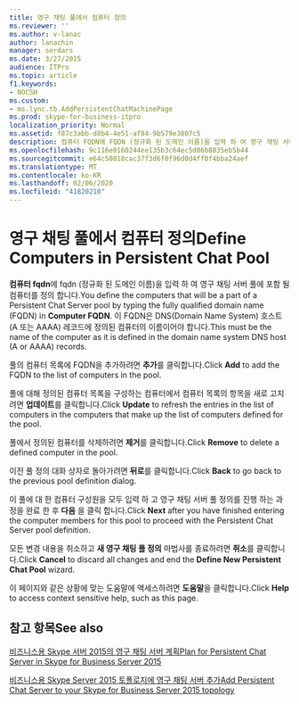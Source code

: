 ```yaml
---
title: 영구 채팅 풀에서 컴퓨터 정의
ms.reviewer: ''
ms.author: v-lanac
author: lanachin
manager: serdars
ms.date: 3/27/2015
audience: ITPro
ms.topic: article
f1.keywords:
- NOCSH
ms.custom:
- ms.lync.tb.AddPersistentChatMachinePage
ms.prod: skype-for-business-itpro
localization_priority: Normal
ms.assetid: f87c3abb-d8b4-4e51-af84-9b579e3807c5
description: 컴퓨터 FQDN에 FQDN (정규화 된 도메인 이름)을 입력 하 여 영구 채팅 서버 풀에 포함 될 컴퓨터를 정의 합니다. 이 FQDN은 DNS(Domain Name System) 호스트(A 또는 AAAA) 레코드에 정의된 컴퓨터의 이름이어야 합니다.
ms.openlocfilehash: 9c116e0160244ee135b3c64ec5d06b8835eb5b44
ms.sourcegitcommit: e64c50818cac37f3d6f0f96d0d4ff0f4bba24aef
ms.translationtype: MT
ms.contentlocale: ko-KR
ms.lasthandoff: 02/06/2020
ms.locfileid: "41820210"
---
```

# <a name="define-computers-in-persistent-chat-pool"></a><span data-ttu-id="ca278-104">영구 채팅 풀에서 컴퓨터 정의</span><span class="sxs-lookup"><span data-stu-id="ca278-104">Define Computers in Persistent Chat Pool</span></span>
 
<span data-ttu-id="ca278-105">**컴퓨터 fqdn**에 fqdn (정규화 된 도메인 이름)을 입력 하 여 영구 채팅 서버 풀에 포함 될 컴퓨터를 정의 합니다.</span><span class="sxs-lookup"><span data-stu-id="ca278-105">You define the computers that will be a part of a Persistent Chat Server pool by typing the fully qualified domain name (FQDN) in **Computer FQDN**.</span></span> <span data-ttu-id="ca278-106">이 FQDN은 DNS(Domain Name System) 호스트(A 또는 AAAA) 레코드에 정의된 컴퓨터의 이름이어야 합니다.</span><span class="sxs-lookup"><span data-stu-id="ca278-106">This must be the name of the computer as it is defined in the domain name system DNS host (A or AAAA) records.</span></span>
  
<span data-ttu-id="ca278-107">풀의 컴퓨터 목록에 FQDN을 추가하려면 **추가**를 클릭합니다.</span><span class="sxs-lookup"><span data-stu-id="ca278-107">Click **Add** to add the FQDN to the list of computers in the pool.</span></span>
  
<span data-ttu-id="ca278-108">풀에 대해 정의된 컴퓨터 목록을 구성하는 컴퓨터에서 컴퓨터 목록의 항목을 새로 고치려면 **업데이트**를 클릭합니다.</span><span class="sxs-lookup"><span data-stu-id="ca278-108">Click **Update** to refresh the entries in the list of computers in the computers that make up the list of computers defined for the pool.</span></span>
  
<span data-ttu-id="ca278-109">풀에서 정의된 컴퓨터를 삭제하려면 **제거**를 클릭합니다.</span><span class="sxs-lookup"><span data-stu-id="ca278-109">Click **Remove** to delete a defined computer in the pool.</span></span>
  
<span data-ttu-id="ca278-110">이전 풀 정의 대화 상자로 돌아가려면 **뒤로**를 클릭합니다.</span><span class="sxs-lookup"><span data-stu-id="ca278-110">Click **Back** to go back to the previous pool definition dialog.</span></span>
  
<span data-ttu-id="ca278-111">이 풀에 대 한 컴퓨터 구성원을 모두 입력 하 고 영구 채팅 서버 풀 정의를 진행 하는 과정을 완료 한 후 **다음** 을 클릭 합니다.</span><span class="sxs-lookup"><span data-stu-id="ca278-111">Click **Next** after you have finished entering the computer members for this pool to proceed with the Persistent Chat Server pool definition.</span></span>
  
<span data-ttu-id="ca278-112">모든 변경 내용을 취소하고 **새 영구 채팅 풀 정의** 마법사를 종료하려면 **취소**를 클릭합니다.</span><span class="sxs-lookup"><span data-stu-id="ca278-112">Click **Cancel** to discard all changes and end the **Define New Persistent Chat Pool** wizard.</span></span>
  
<span data-ttu-id="ca278-113">이 페이지와 같은 상황에 맞는 도움말에 액세스하려면 **도움말**을 클릭합니다.</span><span class="sxs-lookup"><span data-stu-id="ca278-113">Click **Help** to access context sensitive help, such as this page.</span></span>
  
## <a name="see-also"></a><span data-ttu-id="ca278-114">참고 항목</span><span class="sxs-lookup"><span data-stu-id="ca278-114">See also</span></span>

[<span data-ttu-id="ca278-115">비즈니스용 Skype 서버 2015의 영구 채팅 서버 계획</span><span class="sxs-lookup"><span data-stu-id="ca278-115">Plan for Persistent Chat Server in Skype for Business Server 2015</span></span>](../../plan-your-deployment/persistent-chat-server/persistent-chat-server.md)
  
[<span data-ttu-id="ca278-116">비즈니스용 Skype Server 2015 토폴로지에 영구 채팅 서버 추가</span><span class="sxs-lookup"><span data-stu-id="ca278-116">Add Persistent Chat Server to your Skype for Business Server 2015 topology</span></span>](../../deploy/deploy-persistent-chat-server/add-persistent-chat-server.md)

